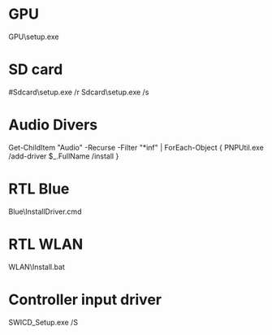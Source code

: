 # GPU
GPU\setup.exe

# SD card
#Sdcard\setup.exe /r
Sdcard\setup.exe /s

# Audio Divers
Get-ChildItem "Audio\" -Recurse -Filter "*inf" | ForEach-Object { PNPUtil.exe /add-driver $_.FullName /install }

# RTL Blue
Blue\InstallDriver.cmd

# RTL WLAN
WLAN\Install.bat

# Controller input driver
SWICD_Setup.exe /S
